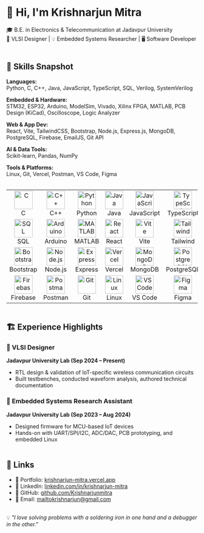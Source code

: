 # 👋 Hi, I'm Krishnarjun Mitra

🎓 B.E. in Electronics & Telecommunication at Jadavpur University  
🔬 VLSI Designer | 💡 Embedded Systems Researcher | 🖥️ Software Developer

<p align="center">
  <img src="https://raw.githubusercontent.com/andreasbm/readme/master/assets/lines/colored.png" width="100%" height="3">
</p>

## 🔧 Skills Snapshot

**Languages:**  
Python, C, C++, Java, JavaScript, TypeScript, SQL, Verilog, SystemVerilog  

**Embedded & Hardware:**  
STM32, ESP32, Arduino, ModelSim, Vivado, Xilinx FPGA, MATLAB, PCB Design (KiCad), Oscilloscope, Logic Analyzer  

**Web & App Dev:**  
React, Vite, TailwindCSS, Bootstrap, Node.js, Express.js, MongoDB, PostgreSQL, Firebase, EmailJS, Git API  

**AI & Data Tools:**  
Scikit-learn, Pandas, NumPy  

**Tools & Platforms:**  
Linux, Git, Vercel, Postman, VS Code, Figma

<p align="center">
  <img src="https://raw.githubusercontent.com/andreasbm/readme/master/assets/lines/colored.png" width="100%" height="3">
</p>

<div align="center">
  <table>
    <tr>
      <td align="center">
        <img src="https://skillicons.dev/icons?i=c" width="48" height="48" alt="C"/>
        <br/>C
      </td>
      <td align="center">
        <img src="https://skillicons.dev/icons?i=cpp" width="48" height="48" alt="C++"/>
        <br/>C++
      </td>
      <td align="center">
        <img src="https://skillicons.dev/icons?i=python" width="48" height="48" alt="Python"/>
        <br/>Python
      </td>
      <td align="center">
        <img src="https://skillicons.dev/icons?i=java" width="48" height="48" alt="Java"/>
        <br/>Java
      </td>
      <td align="center">
        <img src="https://skillicons.dev/icons?i=js" width="48" height="48" alt="JavaScript"/>
        <br/>JavaScript
      </td>
      <td align="center">
        <img src="https://skillicons.dev/icons?i=ts" width="48" height="48" alt="TypeScript"/>
        <br/>TypeScript
      </td>
    </tr>
    <tr>
      <td align="center">
        <img src="https://skillicons.dev/icons?i=mysql" width="48" height="48" alt="SQL"/>
        <br/>SQL
      </td>
      <td align="center">
        <img src="https://skillicons.dev/icons?i=arduino" width="48" height="48" alt="Arduino"/>
        <br/>Arduino
      </td>
      <td align="center">
        <img src="https://skillicons.dev/icons?i=matlab" width="48" height="48" alt="MATLAB"/>
        <br/>MATLAB
      </td>
      <td align="center">
        <img src="https://skillicons.dev/icons?i=react" width="48" height="48" alt="React"/>
        <br/>React
      </td>
      <td align="center">
        <img src="https://skillicons.dev/icons?i=vite" width="48" height="48" alt="Vite"/>
        <br/>Vite
      </td>
      <td align="center">
        <img src="https://skillicons.dev/icons?i=tailwind" width="48" height="48" alt="Tailwind"/>
        <br/>Tailwind
      </td>
    </tr>
    <tr>
      <td align="center">
        <img src="https://skillicons.dev/icons?i=bootstrap" width="48" height="48" alt="Bootstrap"/>
        <br/>Bootstrap
      </td>
      <td align="center">
        <img src="https://skillicons.dev/icons?i=nodejs" width="48" height="48" alt="Node.js"/>
        <br/>Node.js
      </td>
      <td align="center">
        <img src="https://skillicons.dev/icons?i=express" width="48" height="48" alt="Express"/>
        <br/>Express
      </td>
      <td align="center">
        <img src="https://skillicons.dev/icons?i=vercel" width="48" height="48" alt="Vercel"/>
        <br/>Vercel
      </td>
      <td align="center">
        <img src="https://skillicons.dev/icons?i=mongodb" width="48" height="48" alt="MongoDB"/>
        <br/>MongoDB
      </td>
      <td align="center">
        <img src="https://skillicons.dev/icons?i=postgres" width="48" height="48" alt="PostgreSQL"/>
        <br/>PostgreSQL
      </td>
    </tr>
    <tr>
      <td align="center">
        <img src="https://skillicons.dev/icons?i=firebase" width="48" height="48" alt="Firebase"/>
        <br/>Firebase
      </td>
      <td align="center">
        <img src="https://skillicons.dev/icons?i=postman" width="48" height="48" alt="Postman"/>
        <br/>Postman
      </td>
      <td align="center">
        <img src="https://skillicons.dev/icons?i=git" width="48" height="48" alt="Git"/>
        <br/>Git
      </td>
      <td align="center">
        <img src="https://skillicons.dev/icons?i=linux" width="48" height="48" alt="Linux"/>
        <br/>Linux
      </td>
      <td align="center">
        <img src="https://skillicons.dev/icons?i=vscode" width="48" height="48" alt="VS Code"/>
        <br/>VS Code
      </td>
      <td align="center">
        <img src="https://skillicons.dev/icons?i=figma" width="48" height="48" alt="Figma"/>
        <br/>Figma
      </td>
    </tr>
  </table>
</div>

<p align="center">
  <img src="https://raw.githubusercontent.com/andreasbm/readme/master/assets/lines/colored.png" width="100%" height="3">
</p>

## 🏗️ Experience Highlights

### 🔹 VLSI Designer  
**Jadavpur University Lab (Sep 2024 – Present)**  
- RTL design & validation of IoT-specific wireless communication circuits  
- Built testbenches, conducted waveform analysis, authored technical documentation  

### 🔹 Embedded Systems Research Assistant  
**Jadavpur University Lab (Sep 2023 – Aug 2024)**  
- Designed firmware for MCU-based IoT devices  
- Hands-on with UART/SPI/I2C, ADC/DAC, PCB prototyping, and embedded Linux  

<p align="center">
  <img src="https://raw.githubusercontent.com/andreasbm/readme/master/assets/lines/colored.png" width="100%" height="3">
</p>

## 🔗 Links

- 🔗 Portfolio: [krishnarjun-mitra.vercel.app](https://krishnarjun-mitra.vercel.app)  
- 🔗 LinkedIn: [linkedin.com/in/krishnarjun-mitra](https://www.linkedin.com/in/krishnarjun-mitra/)  
- 🔗 GitHub: [github.com/Krishnarjunmitra](https://github.com/Krishnarjunmitra)  
- 📧 Email: mailtokrishnarjun@gmail.com  

<p align="center">
  <img src="https://raw.githubusercontent.com/andreasbm/readme/master/assets/lines/colored.png" width="100%" height="3">
</p>

💡 *"I love solving problems with a soldering iron in one hand and a debugger in the other."*
